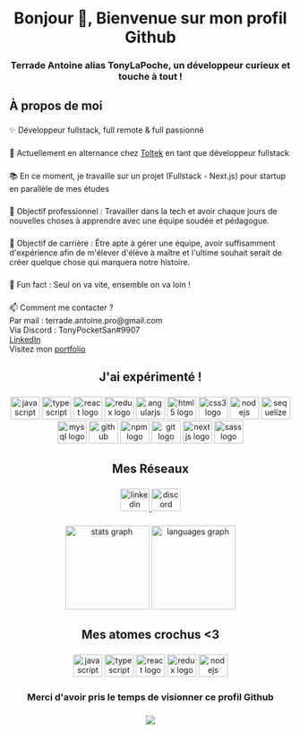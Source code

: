 <h1 align="center">Bonjour 👋, Bienvenue sur mon profil Github</h1>

###

<h3 align="center">Terrade Antoine alias TonyLaPoche, un développeur curieux et touche à tout !</h3>

###

<h2 align="left">À propos de moi</h2>

###

<p align="left">✨ Développeur fullstack, full remote & full passionné</p>

###

<p align="left">🌱 Actuellement en alternance chez <a href='https://www.linkedin.com/company/toltek-co/'>Toltek</a> en tant que développeur fullstack</p>

###

<p align="left">📚 En ce moment, je travaille sur un projet (Fullstack - Next.js) pour startup en parallèle de mes études</p>

###

<p align="left">🎯 Objectif professionnel : Travailler dans la tech et avoir chaque jours de nouvelles choses à apprendre avec une équipe soudée et pédagogue.</p>

###

<p align="left">💌 Objectif de carrière : Être apte à gérer une équipe, avoir suffisamment d'expérience afin de m'élever d'élève à maître et l'ultime souhait serait de créer quelque chose qui marquera notre histoire.</p>

###

<p align="left">🎲 Fun fact : Seul on va vite, ensemble on va loin !</p>

###

<p align="left">📫 Comment me contacter ? <br>Par mail : terrade.antoine.pro@gmail.com<br>Via Discord : TonyPocketSan#9907<br> <a href='https://www.linkedin.com/in/antoine-terrade-web/'>LinkedIn</a> <br> Visitez mon <a href='https://terrade-antoine.web.app/#contact'>portfolio</a></p>

###

<h2 align="center">J'ai expérimenté !</h2>

###

<div align="center">
  <img src="https://cdn.jsdelivr.net/gh/devicons/devicon/icons/javascript/javascript-original.svg" height="40" width="52" alt="javascript logo"  />
  <img src="https://cdn.jsdelivr.net/gh/devicons/devicon/icons/typescript/typescript-original.svg" height="40" width="52" alt="typescript logo"  />
  <img src="https://cdn.jsdelivr.net/gh/devicons/devicon/icons/react/react-original.svg" height="40" width="52" alt="react logo"  />
  <img src="https://cdn.jsdelivr.net/gh/devicons/devicon/icons/redux/redux-original.svg" height="40" width="52" alt="redux logo"  />
  <img src="https://cdn.jsdelivr.net/gh/devicons/devicon/icons/angularjs/angularjs-original.svg" height="40" width="52" alt="angularjs logo"  />
  <img src="https://cdn.jsdelivr.net/gh/devicons/devicon/icons/html5/html5-original.svg" height="40" width="52" alt="html5 logo"  />
  <img src="https://cdn.jsdelivr.net/gh/devicons/devicon/icons/css3/css3-original.svg" height="40" width="52" alt="css3 logo"  />
  <img src="https://cdn.jsdelivr.net/gh/devicons/devicon/icons/nodejs/nodejs-original.svg" height="40" width="52" alt="nodejs logo"  />
  <img src="https://cdn.jsdelivr.net/gh/devicons/devicon/icons/sequelize/sequelize-original.svg" height="40" width="52" alt="sequelize logo"  />
  <img src="https://cdn.jsdelivr.net/gh/devicons/devicon/icons/mysql/mysql-original.svg" height="40" width="52" alt="mysql logo"  />
  <img src="https://cdn.jsdelivr.net/gh/devicons/devicon/icons/github/github-original.svg" height="40" width="52" alt="github logo"  />
  <img src="https://cdn.jsdelivr.net/gh/devicons/devicon/icons/npm/npm-original-wordmark.svg" height="40" width="52" alt="npm logo"  />
  <img src="https://cdn.jsdelivr.net/gh/devicons/devicon/icons/git/git-original.svg" height="40" width="52" alt="git logo"  />
  <img src="https://cdn.jsdelivr.net/gh/devicons/devicon/icons/nextjs/nextjs-original.svg" height="40" width="52" alt="nextjs logo"  />
  <img src="https://cdn.jsdelivr.net/gh/devicons/devicon/icons/sass/sass-original.svg" height="40" width="52" alt="sass logo"  />
</div>

###

<h2 align="center">Mes Réseaux</h2>

###

<div align="center">
  <a href="https://www.linkedin.com/in/antoine-terrade-web/" target="_blank">
    <img src="https://raw.githubusercontent.com/maurodesouza/profile-readme-generator/master/src/assets/icons/social/linkedin/default.svg" width="52" height="40" alt="linkedin logo"  />
  </a>
  <a href="https://discord.gg/zkeCnAsByF" target="_blank">
    <img src="https://raw.githubusercontent.com/maurodesouza/profile-readme-generator/master/src/assets/icons/social/discord/default.svg" width="52" height="40" alt="discord logo"  />
  </a>
</div>

###

<div align="center">
  <img src="https://github-readme-stats.vercel.app/api?hide_title=false&hide_rank=false&show_icons=true&include_all_commits=true&count_private=true&disable_animations=false&theme=dark&locale=fr&hide_border=true&username=tonylapoche" height="150" alt="stats graph"  />
  <img src="https://github-readme-stats.vercel.app/api/top-langs?locale=fr&hide_title=false&layout=compact&card_width=320&langs_count=10&theme=dark&hide_border=true&username=tonylapoche" height="150" alt="languages graph"  />
</div>

###

<h2 align="center">Mes atomes crochus <3</h2>

###

<div align="center">
  <img src="https://cdn.jsdelivr.net/gh/devicons/devicon/icons/javascript/javascript-original.svg" height="40" width="52" alt="javascript logo"  />
  <img src="https://cdn.jsdelivr.net/gh/devicons/devicon/icons/typescript/typescript-original.svg" height="40" width="52" alt="typescript logo"  />
  <img src="https://cdn.jsdelivr.net/gh/devicons/devicon/icons/react/react-original.svg" height="40" width="52" alt="react logo"  />
  <img src="https://cdn.jsdelivr.net/gh/devicons/devicon/icons/redux/redux-original.svg" height="40" width="52" alt="redux logo"  />
  <img src="https://cdn.jsdelivr.net/gh/devicons/devicon/icons/nodejs/nodejs-original.svg" height="40" width="52" alt="nodejs logo"  />
</div>

###

<h3 align="center">Merci d'avoir pris le temps de visionner ce profil Github</h3>

###

<div align="center">
  <img src="https://profile-counter.glitch.me/tonylapoche/count.svg?"  />
</div>

###

